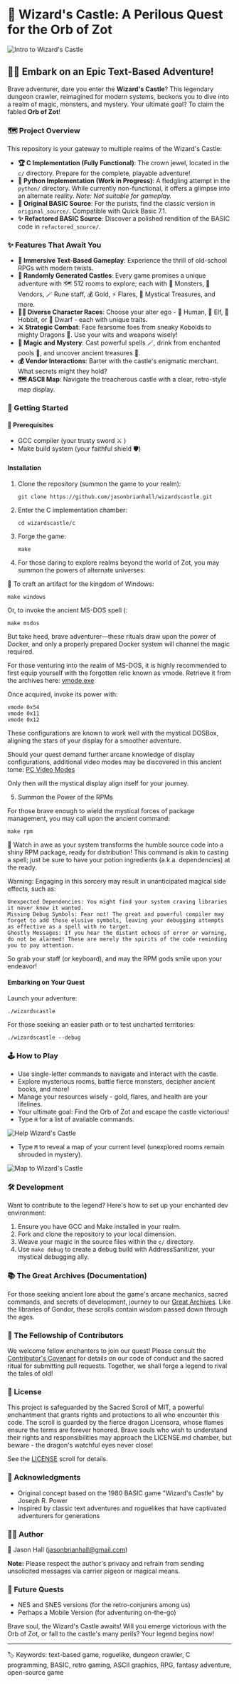 # 🏰 Wizard's Castle: A Perilous Quest for the Orb of Zot

![Intro to Wizard's Castle](c/images/intro.png "Wizard's Castle Title")

## 🧙‍♂️ Embark on an Epic Text-Based Adventure!

Brave adventurer, dare you enter the **Wizard's Castle**? This legendary dungeon crawler, reimagined for modern systems, beckons you to dive into a realm of magic, monsters, and mystery. Your ultimate goal? To claim the fabled **Orb of Zot**!

### 🗺️ Project Overview

This repository is your gateway to multiple realms of the Wizard's Castle:

- **🏆 C Implementation (Fully Functional)**: The crown jewel, located in the `c/` directory. Prepare for the complete, playable adventure!
- **🐍 Python Implementation (Work in Progress)**: A fledgling attempt in the `python/` directory. While currently non-functional, it offers a glimpse into an alternate reality. *Note: Not suitable for gameplay.*
- **📜 Original BASIC Source**: For the purists, find the classic version in `original_source/`. Compatible with Quick Basic 7.1.
- **✨ Refactored BASIC Source**: Discover a polished rendition of the BASIC code in `refactored_source/`.

### ✨ Features That Await You

- **📖 Immersive Text-Based Gameplay**: Experience the thrill of old-school RPGs with modern twists.
- **🎲 Randomly Generated Castles**: Every game promises a unique adventure with 🗺️ 512 rooms to explore; each with 🐻 Monsters, 🧞 Vendors, 🪄 Rune staff, 💰 Gold, ⚡ Flares, 💎 Mystical Treasures, and more.
- **🧝‍♂️ Diverse Character Races**: Choose your alter ego - 👤 Human, 🧝 Elf, 🧑 Hobbit, or 🧔 Dwarf - each with unique traits.
- **⚔️ Strategic Combat**: Face fearsome foes from sneaky Kobolds to mighty Dragons 🐉. Use your wits and weapons wisely!
- **🔮 Magic and Mystery**: Cast powerful spells 🪄, drink from enchanted pools 🌊, and uncover ancient treasures 💎.
- **💰 Vendor Interactions**: Barter with the castle's enigmatic merchant. What secrets might they hold?
- **🗺️ ASCII Map**: Navigate the treacherous castle with a clear, retro-style map display.

### 🚀 Getting Started

#### 🔮 Prerequisites

- GCC compiler (your trusty sword ⚔️ )
- Make build system (your faithful shield 🛡️)

#### Installation

1. Clone the repository (summon the game to your realm):
   ```
   git clone https://github.com/jasonbrianhall/wizardscastle.git
   ```
2. Enter the C implementation chamber:
   ```
   cd wizardscastle/c
   ```
3. Forge the game:
   ```
   make
   ```
4. For those daring to explore realms beyond the world of Zot, you may summon the powers of alternate universes:

🧬 To craft an artifact for the kingdom of Windows:
   ``` 
   make windows 
   ```

Or, to invoke the ancient MS-DOS spell (:
   ``` 
   make msdos
   ```

But take heed, brave adventurer—these rituals draw upon the power of Docker, and only a properly prepared Docker system will channel the magic required.


For those venturing into the realm of MS-DOS, it is highly recommended to first equip yourself with the forgotten relic known as vmode. Retrieve it from the archives here: [vmode.exe](https://mendelson.org/wpdos/vmode.exe)

Once acquired, invoke its power with:

```
vmode 0x54
vmode 0x11
vmode 0x12
```

These configurations are known to work well with the mystical DOSBox, aligning the stars of your display for a smoother adventure.

Should your quest demand further arcane knowledge of display configurations, additional video modes may be discovered in this ancient tome: [PC Video Modes](https://cs.lmu.edu/~ray/notes/pcvideomodes/)

Only then will the mystical display align itself for your journey.

5. Summon the Power of the RPMs

For those brave enough to wield the mystical forces of package management, you may call upon the ancient command:

```
make rpm
```

🎁 Watch in awe as your system transforms the humble source code into a shiny RPM package, ready for distribution! This command is akin to casting a spell; just be sure to have your potion ingredients (a.k.a. dependencies) at the ready.

Warning: Engaging in this sorcery may result in unanticipated magical side effects, such as:

    Unexpected Dependencies: You might find your system craving libraries it never knew it wanted.
    Missing Debug Symbols: Fear not! The great and powerful compiler may forget to add those elusive symbols, leaving your debugging attempts as effective as a spell with no target.
    Ghostly Messages: If you hear the distant echoes of error or warning, do not be alarmed! These are merely the spirits of the code reminding you to pay attention.

So grab your staff (or keyboard), and may the RPM gods smile upon your endeavor!

#### Embarking on Your Quest

Launch your adventure:
```
./wizardscastle
```

For those seeking an easier path or to test uncharted territories:
```
./wizardscastle --debug
```

### 🕹️ How to Play

- Use single-letter commands to navigate and interact with the castle.
- Explore mysterious rooms, battle fierce monsters, decipher ancient books, and more!
- Manage your resources wisely - gold, flares, and health are your lifelines.
- Your ultimate goal: Find the Orb of Zot and escape the castle victorious!
- Type `H` for a list of available commands.

![Help Wizard's Castle](c/images/help.png "Wizard's Castle Help Snapshot")

- Type `M` to reveal a map of your current level (unexplored rooms remain shrouded in mystery).

![Map to Wizard's Castle](c/images/map.png "Wizard's Castle Map")

### 🛠️ Development

Want to contribute to the legend? Here's how to set up your enchanted dev environment:

1. Ensure you have GCC and Make installed in your realm.
2. Fork and clone the repository to your local dimension.
3. Weave your magic in the source files within the `c/` directory.
4. Use `make debug` to create a debug build with AddressSanitizer, your mystical debugging ally.

### 📚 The Great Archives (Documentation)

For those seeking ancient lore about the game's arcane mechanics, sacred commands, and secrets of development, journey to our [Great Archives](WIKI.md). Like the libraries of Gondor, these scrolls contain wisdom passed down through the ages.

### 🤝 The Fellowship of Contributors

We welcome fellow enchanters to join our quest! Please consult the [Contributor's Covenant](CONTRIBUTING.md) for details on our code of conduct and the sacred ritual for submitting pull requests. Together, we shall forge a legend to rival the tales of old!

### 📜 License

This project is safeguarded by the Sacred Scroll of MIT, a powerful enchantment that grants rights and protections to all who encounter this code. The scroll is guarded by the fierce dragon Licensora, whose flames ensure the terms are forever honored. Brave souls who wish to understand their rights and responsibilities may approach the LICENSE.md chamber, but beware - the dragon's watchful eyes never close!

See the [LICENSE](LICENSE.md) scroll for details.

### 🙏 Acknowledgments

- Original concept based on the 1980 BASIC game "Wizard's Castle" by Joseph R. Power
- Inspired by classic text adventures and roguelikes that have captivated adventurers for generations

### 🧙‍♂️ Author

🧛 Jason Hall (jasonbrianhall@gmail.com)

**Note:** Please respect the author's privacy and refrain from sending unsolicited messages via carrier pigeon or magical means.

### 🔮 Future Quests

- NES and SNES versions (for the retro-conjurers among us)
- Perhaps a Mobile Version (for adventuring on-the-go)

Brave soul, the Wizard's Castle awaits! Will you emerge victorious with the Orb of Zot, or fall to the castle's many perils? Your legend begins now!

---

🏷️ Keywords: text-based game, roguelike, dungeon crawler, C programming, BASIC, retro gaming, ASCII graphics, RPG, fantasy adventure, open-source game
